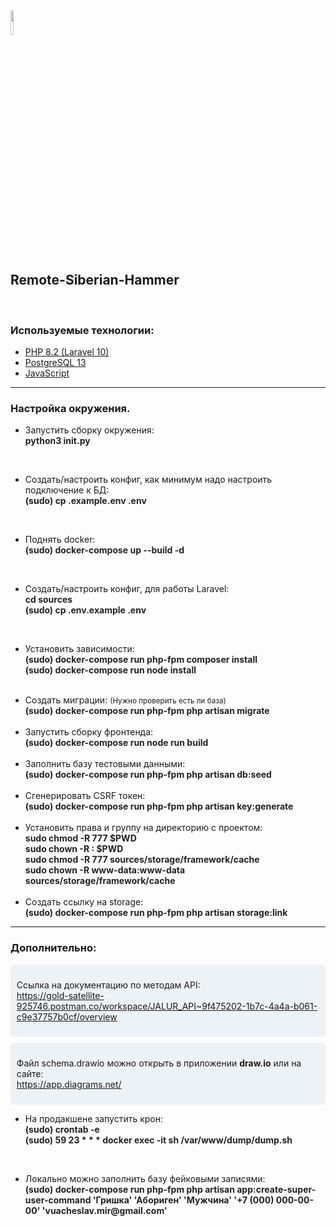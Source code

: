<img src="https://avatars.githubusercontent.com/u/153977186?s=400&u=7268ad55ed694cec25c1467486710abb82bc9ad8&v=4" style="width: 10%">
<h2>Remote-Siberian-Hammer</h2>
<br>
<h3>Используемые технологии:</h3>
<ul>
    <li>
        <a href="#">PHP 8.2 (Laravel 10)</a>
    </li>
    <li>
        <a href="#">PostgreSQL 13</a>
    </li>
    <li>
        <a href="#">JavaScript</a>
    </li>
</ul>
<hr>
<h3>Настройка окружения.</h3>
<ul>
    <li>
        <p>
            <span>Запустить сборку окружения:</span><br/>
            <b style="color: #222;">python3 init.py</b>
        </p>    
    </li>
    <br />
    <li>
        <p>
            <span>Создать/настроить конфиг, как минимум надо настроить подключение к БД:</span><br>
            <b style="color: #222;">(sudo) cp .example.env .env</b><br>
        </p>
    </li>
    <br />
    <li>
        <p>
            <span>Поднять docker:</span><br>
            <b style="color: #222;">(sudo) docker-compose up --build -d</b>
        </p>
    </li>
    <br />
    <li>
        <p>
            <span>Создать/настроить конфиг, для работы Laravel:</span><br>
            <b style="color: #222;">cd sources</b><br>
            <b style="color: #222;">(sudo) cp .env.example .env</b><br>
        </p>
    </li>
    <br />
    <li>
        <p>
            <span>Установить зависимости:</span><br>
            <b style="color: #222;">(sudo) docker-compose run php-fpm composer install</b><br>
            <b style="color: #222;">(sudo) docker-compose run node install</b><br>
        </p>
    </li>
    <br />
    <li>
        <span>Создать миграции: <small>(Нужно проверить есть ли база)</small></span><br>
        <b style="color: #222;">(sudo) docker-compose run php-fpm php artisan migrate</b><br>
    </li>
    <br />
    <li>
        <span>Запустить сборку фронтенда:</span><br>
        <b style="color: #222;">(sudo) docker-compose run node run build</b><br>
    </li>
    <br />
    <li>
        <span>Заполнить базу тестовыми данными:</span><br>
        <b style="color: #222;">(sudo) docker-compose run php-fpm php artisan db:seed</b><br>
    </li>
    <br />
    <li>
        <span>Сгенерировать CSRF токен:</span><br>
        <b style="color: #222;">(sudo) docker-compose run php-fpm php artisan key:generate</b><br>
    </li>
    <br />
    <li>
        <span>Установить права и группу на директорию с проектом:</span><br>
        <b style="color: #222;">sudo chmod -R 777 $PWD</b><br>
        <b style="color: #222;">sudo chown -R <MY GROUP>:<MY GROUP> $PWD</b><br>
        <b style="color: #222;">sudo chmod -R 777 sources/storage/framework/cache</b><br>
        <b style="color: #222;">sudo chown -R www-data:www-data sources/storage/framework/cache</b><br>
    </li>
    <br />
    <li>
        <span>Создать ссылку на storage:</span><br>
        <b style="color: #222;">(sudo) docker-compose run php-fpm php artisan storage:link</b><br>
    </li>
</ul>
<hr />
<h3>Дополнительно:</h3>
<div style="padding: 0.7em;background-color: #edf2f7;border-radius: 0.4em;margin-bottom:10px;">
    <p>
        Ссылка на документацию по методам API:<br />
        <a href="https://gold-satellite-925746.postman.co/workspace/JALUR_API~9f475202-1b7c-4a4a-b061-c9e37757b0cf/overview">
            https://gold-satellite-925746.postman.co/workspace/JALUR_API~9f475202-1b7c-4a4a-b061-c9e37757b0cf/overview
        </a><br />
    </p>
</div>
<div style="padding: 0.7em;background-color: #edf2f7;border-radius: 0.4em;margin-bottom:10px;">
    <p>
        Файл schema.drawio можно открыть в приложении <b>draw.io</b> или на сайте:<br />
        <a href="https://app.diagrams.net/">https://app.diagrams.net/</a><br />
    </p>
</div>
<ul>
    <li>
        <p>
            <span>На продакшене запустить крон:</span><br>
            <b style="color: #222;">(sudo) crontab -e</b><br>
            <b style="color: #222;">(sudo) 59 23 * * * docker exec -it <CONTAINER ID> sh /var/www/dump/dump.sh</b>
        </p>
    </li>
    <br />
    <li>
        <p>
            <span>Локально можно заполнить базу фейковыми записями:</span><br>
            <b style="color: #222;">(sudo) docker-compose run php-fpm php artisan app:create-super-user-command 'Гришка' 'Абориген' 'Мужчина' '+7 (000) 000-00-00' 'vuacheslav.mir@gmail.com'</b>
        </p>
    </li>
</ul>